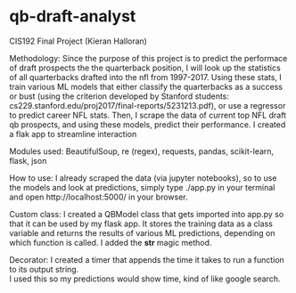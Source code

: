 # qb-draft-analyst
CIS192 Final Project (Kieran Halloran)

Methodology:
Since the purpose of this project is to predict the performace of draft prospects the the
quarterback position, I will look up the statistics of all quarterbacks drafted into the
nfl from 1997-2017.  Using these stats, I train various ML models that either classify
the quarterbacks as a success or bust (using the criterion developed by Stanford
students: cs229.stanford.edu/proj2017/final-reports/5231213.pdf), or use a regressor to
predict career NFL stats.  Then, I scrape the data of current top NFL draft qb
prospects, and using these models, predict their performance.  I created a flak app to 
streamline interaction

Modules used:
BeautifulSoup, re (regex), requests, pandas, scikit-learn, flask, json

How to use:
I already scraped the data (via jupyter notebooks), so to use the models and look at 
predictions, simply type
./app.py in your terminal and open http://localhost:5000/ in your browser.

Custom class:
I created a QBModel class that gets imported into app.py so that it can be used by my 
flask app.  It stores the training data as a class variable and returns the results of 
various ML predictions, depending on which function is called.  I added the __str__ magic
method.

Decorator:
I created a timer that appends the time it takes to run a function to its output string.  
I used this so my predictions would show time, kind of like google search.
